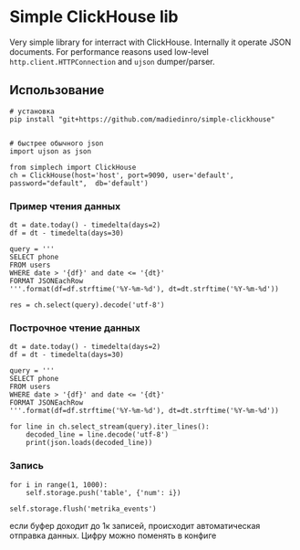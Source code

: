 # Simple ClickHouse lib

Very simple library for interract with ClickHouse. Internally it operate JSON documents.
For performance reasons used low-level `http.client.HTTPConnection` and `ujson` dumper/parser.

## Использование

	# установка
	pip install "git+https://github.com/madiedinro/simple-clickhouse"


	# быстрее обычного json
	import ujson as json

	from simplech import ClickHouse
	ch = ClickHouse(host='host', port=9090, user='default', password="default",  db='default')


### Пример чтения данных

	dt = date.today() - timedelta(days=2)
	df = dt - timedelta(days=30)

	query = '''
	SELECT phone
	FROM users
	WHERE date > '{df}' and date <= '{dt}'
	FORMAT JSONEachRow
	'''.format(df=df.strftime('%Y-%m-%d'), dt=dt.strftime('%Y-%m-%d'))

	res = ch.select(query).decode('utf-8')

### Построчное чтение данных

	dt = date.today() - timedelta(days=2)
	df = dt - timedelta(days=30)

	query = '''
	SELECT phone
	FROM users
	WHERE date > '{df}' and date <= '{dt}'
	FORMAT JSONEachRow
	'''.format(df=df.strftime('%Y-%m-%d'), dt=dt.strftime('%Y-%m-%d'))

	for line in ch.select_stream(query).iter_lines():
		decoded_line = line.decode('utf-8')
		print(json.loads(decoded_line))

### Запись 

	for i in range(1, 1000):
		self.storage.push('table', {'num': i})

	self.storage.flush('metrika_events')

если буфер доходит до 1к записей, происходит автоматическая отправка данных. Цифру можно поменять в конфиге




